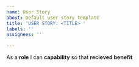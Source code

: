 ```yaml
---
name: User Story
about: Default user story template
title: 'USER STORY: <TITLE> '
labels: ''
assignees: ''

---
```


As a **role** I can **capability** so that **recieved benefit**
